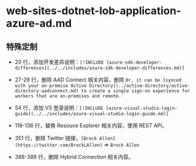 # web-sites-dotnet-lob-application-azure-ad.md

## 特殊定制

* 20 行，添加开发差异说明：`[!INCLUDE [azure-sdk-developer-differences](../../includes/azure-sdk-developer-differences.md)]`

* 27-29 行，删除 AAD Connect 相关内容，删除 `Or, it can be [synced with your on-premise Active Directory](../active-directory/active-directory-aadconnect.md) to create a single sign-on experience for workers that are on-premises and remote.`

* 54 行，添加 VS 登录说明：`[!INCLUDE [azure-visual-studio-login-guide](../../includes/azure-visual-studio-login-guide.md)]`

* 118-136 行，替换 Resouce Explorer 相关内容，使用 REST API。

* 351 行，删除 Twitter 链接，`[Brock Allen](https://twitter.com/BrockLAllen)` => `Brock Allen`

* 388-389 行，删除 Hybrid Connection 相关内容。